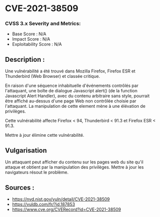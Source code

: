 # CVE-2021-38509

### CVSS 3.x Severity and Metrics:
- Base Score : N/A
- Impact Score : N/A
- Exploitability Score : N/A

## Description :

Une vulnérabilité a été trouvé dans Mozilla Firefox, Firefox ESR et Thunderbird (Web Browser) et classée critique.

En raison d'une séquence inhabituelle d'événements contrôlés par l'attaquant, une boîte de dialogue Javascript alert() (de la function Javascript Alert Handler), 
avec du contenu arbitraire sans style, pourrait être affiché au-dessus d'une page Web non contrôlée choisie par l'attaquant. 
La manipulation de cette element mène à une élévation de privilèges.

Cette vulnérabilité affecte Firefox < 94, Thunderbird < 91.3 et Firefox ESR < 91.3.

Mettre à jour élimine cette vulnérabilité.

## Vulgarisation

Un attaquant peut afficher du contenu sur les pages web du site qu'il attaque et obtient par la manipulation des privilèges. 
Mettre à jour les navigateurs résout le problème.

## Sources :
- https://nvd.nist.gov/vuln/detail/CVE-2021-38509
- https://vuldb.com/fr/?id.187853
- https://www.cve.org/CVERecord?id=CVE-2021-38509